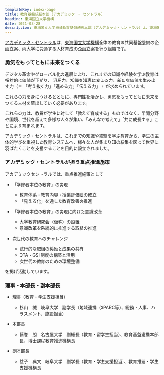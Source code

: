 ```yaml
---
templateKey: index-page
title: 教育基盤統括本部（アカデミック ・ セントラル）
heading: 東海国立大学機構
date: 2021-03-28
description: 東海国立大学機構教育基盤統括本部（アカデミック・セントラル）は、東海国立大学機構全体の教育の共同基盤整備の企画立案、両大学に共通する人材育成の企画立案を行う組織です。
---
```

[アカデミック・セントラル](https://www.thers.ac.jp/research/academic-central/)は、[東海国立大学機構](https://www.thers.ac.jp)全体の教育の共同基盤整備の企画立案、両大学に共通する人材育成の企画立案を行う組織です。

### 勇気をもってともに未来をつくる

デジタル革命やグローバル化の進展により、これまでの知識や経験を学ぶ教育は相対的に価値が下がり、 汎用力、知識を知恵に変える力、新たな価値を生み出す力（＝ 「考え抜く力」「進める力」「伝える力」 ）が求められています。

これらの力を身につけるとともに、専門性を活かし、勇気をもってともに未来をつくる人材を輩出していく必要があります。

これらの力は、教員が学生に対して「教えて育成する」ものではなく、学問分野や国境、世代を超えて多様な人々が集い、「みんなで考えて」「共に成長する」ことにより育まれます。

アカデミック・セントラルは、これまでの知識や経験を学ぶ教育から、学生の主体的学びを重視した教育システムへ、様々な人が集まり知の結集を図って世界に羽ばたくことを支援することを目的に設立されました。

### アカデミック・セントラルが担う重点推進施策

アカデミックセントラルでは、重点推進施策として

* 「学修者本位の教育」の実現

  * 教育体系・教育内容・授業評価法の確⽴
  * 「⾒える化」を通した教育改善の推進
* 「学修者本位の教育」の実現に向けた意識改革

  * ⼤学教育研究会（仮称）の設置
  * 意識改⾰を系統的に推進する取組の推進
* 次世代の教育へのチャレンジ

  * 試⾏的な取組の奨励と成果の共有
  * QTA・GSI 制度の構築と活⽤
  * 次世代の教育のための環境整備

を掲げ活動しています。

### 理事・本部長・副本部長

* 理事（教育・学生支援担当）

  * 杉山　誠　岐阜大学　副学長（地域連携（SPARC等）、総務・人事、ハラスメント、施設担当）
* 本部長

  * 藤巻　朗　名古屋大学　副総長（教育・留学生担当）、教育基盤連携本部長、博士課程教育推進機構長
* 副本部長

  * 益子　典文　岐阜大学　副学長（教育・学生支援担当）、教育推進・学生支援機構長
